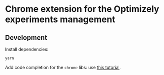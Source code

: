 # Chrome extension for the Optimizely experiments management

## Development
Install dependencies:
```shell
yarn
```

Add code completion for the `chrome` libs: use [this tutorial](https://newbedev.com/how-do-i-use-webstorm-for-chrome-extension-development). 
